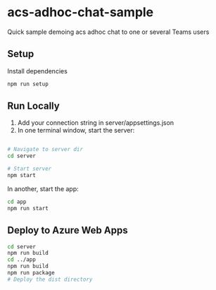 # acs-adhoc-chat-sample

Quick sample demoing acs adhoc chat to one or several Teams users

## Setup

Install dependencies

```sh
npm run setup
```

## Run Locally

1. Add your connection string in server/appsettings.json
2. In one terminal window, start the server:

```sh

# Navigate to server dir
cd server

# Start server
npm start
```

In another, start the app:

```sh
cd app
npm run start
```

## Deploy to Azure Web Apps

```sh
cd server
npm run build
cd ../app
npm run build
npm run package
# Deploy the dist directory
```
